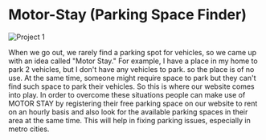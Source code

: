 
# Motor-Stay (Parking Space Finder)

![Project 1](https://user-images.githubusercontent.com/76056833/183288927-570a892d-35ed-4fc6-b829-279ff61ea2e1.jpg)

When we go out, we rarely find a parking spot for vehicles, so we came up with an idea called "Motor Stay." For example, I have a place in my home to park 2 vehicles, but I don't have any vehicles to park. so the place is of no use. At the same time, someone might require space to park but they can't find such space to park their vehicles. So this is where our website comes into play. In order to overcome these situations people can make use of MOTOR STAY by registering their free parking space on our website to rent on an hourly basis and also look for the available parking spaces in their area at the same time. This will help in fixing parking issues, especially in metro cities.
